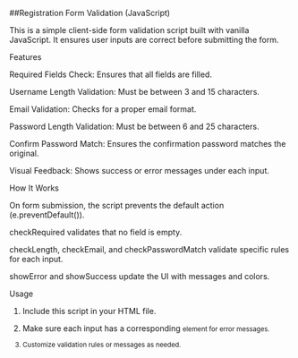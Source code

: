 ##Registration Form Validation (JavaScript)

This is a simple client-side form validation script built with vanilla JavaScript. It ensures user inputs are correct before submitting the form.

Features

Required Fields Check: Ensures that all fields are filled.

Username Length Validation: Must be between 3 and 15 characters.

Email Validation: Checks for a proper email format.

Password Length Validation: Must be between 6 and 25 characters.

Confirm Password Match: Ensures the confirmation password matches the original.

Visual Feedback: Shows success or error messages under each input.


How It Works

On form submission, the script prevents the default action (e.preventDefault()).

checkRequired validates that no field is empty.

checkLength, checkEmail, and checkPasswordMatch validate specific rules for each input.

showError and showSuccess update the UI with messages and colors.


Usage

1. Include this script in your HTML file.


2. Make sure each input has a corresponding <small> element for error messages.


3. Customize validation rules or messages as needed.
